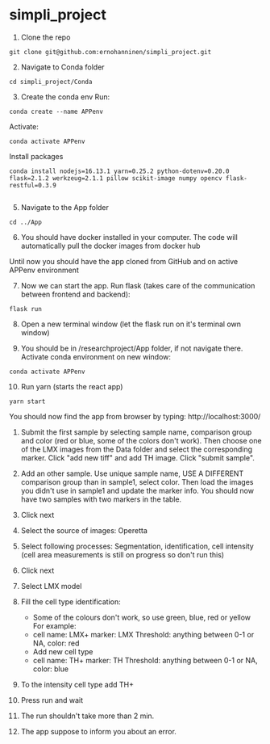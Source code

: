 # simpli_project
1. Clone the repo
```
git clone git@github.com:ernohanninen/simpli_project.git
```

2. Navigate to Conda folder
```
cd simpli_project/Conda
```

3. Create the conda env
Run:
```
conda create --name APPenv
```
Activate:
```
conda activate APPenv
```
Install packages
```
conda install nodejs=16.13.1 yarn=0.25.2 python-dotenv=0.20.0 flask=2.1.2 werkzeug=2.1.1 pillow scikit-image numpy opencv flask-restful=0.3.9


```

5. Navigate to the App folder
```
cd ../App
```

6. You should have docker installed in your computer. The code will automatically pull the docker images from docker hub


Until now you should have the app cloned from GitHub and on active APPenv environment

7. Now we can start the app. Run flask (takes care of the communication between frontend and backend):
```
flask run
```

8. Open a new terminal window (let the flask run on it's terminal own window)

9. You should be in /researchproject/App folder, if not navigate there. Activate conda environment on new window: 
```
conda activate APPenv
```

10. Run yarn (starts the react app)
```
yarn start
```


You should now find the app from browser by typing: http://localhost:3000/


1. Submit the first sample by selecting sample name, comparison group and color (red or blue, some of the colors don't work). Then choose one of the LMX images from the Data folder and select the corresponding marker. Click "add new tiff" and add TH image. Click "submit sample".
2. Add an other sample. Use unique sample name, USE A DIFFERENT comparison group than in sample1, select color. Then load the images you didn't use in sample1 and update the marker info. You should now have two samples with two markers in the table.
3. Click next
4. Select the source of images: Operetta
5. Select following processes: Segmentation, identification, cell intensity (cell area measurements is still on progress so don't run this)
6. Click next
7. Select LMX model
8. Fill the cell type identification: 
   - Some of the colours don't work, so use green, blue, red or yellow 
For example:
   - cell name: LMX+ marker: LMX Threshold: anything between 0-1 or NA, color: red
   - Add new cell type
   - cell name: TH+ marker: TH Threshold: anything between 0-1 or NA, color: blue
   
9. To the intensity cell type add TH+
10. Press run and wait
11. The run shouldn't take more than 2 min.
12. The app suppose to inform you about an error. 
